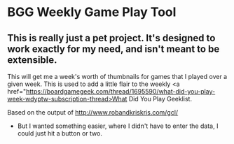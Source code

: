<h1>BGG Weekly Game Play Tool</h1>

<h2>This is really just a pet project. It's designed to work exactly for my need, and isn't meant to be extensible.</h2>

This will get me a week's worth of thumbnails for games that I played over a given week. This is used to add a little flair to the weekly <a href="https://boardgamegeek.com/thread/1695590/what-did-you-play-week-wdyptw-subscription-thread>What Did You Play Geeklist</a>.

Based on the output of http://www.robandkriskris.com/gcl/
* But I wanted something easier, where I didn't have to enter the data, I could just hit a button or two.
